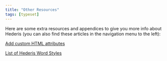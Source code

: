 ```yaml
---
title: "Other Resources"
tags: [typeset]
---
```

 
<html><body><section data-type="chapter" class="hsecchapter" data-hederis-type="hsecchapter" id="intro-resources" data-pi-attrs="id: intro-resources; data-tags: typeset;" role="doc-chapter" data-tags="typeset" data-author-name=" " data-book-title=" " title="Other Resources"><p class="hblkp" data-hederis-type="hblkp" id="p12ff3MMk">Here are some extra resources and appendices to give you more info about Hederis (you can also find these articles in the navigation menu to the left): </p><p class="hblkp" data-hederis-type="hblkp" id="p4G6YadgG"><a href="{% link _docs/custom-attributes.md %}" data-hederis-type="hspana" id="pWS4ZGWFz"><span class="Hyperlink" data-hederis-type="hspnspan" id="pqcmrh9m5">Add custom HTML attributes</span></a></p><p class="hblkp" data-hederis-type="hblkp" id="pycwiF5eD"><a href="{% link _docs/list-of-word-styles.md %}" data-hederis-type="hspana" id="pEHV2maWm"><span class="Hyperlink" data-hederis-type="hspnspan" id="pobfDJ6Ok">List of Hederis Word Styles</span></a></p></section></body></html>
